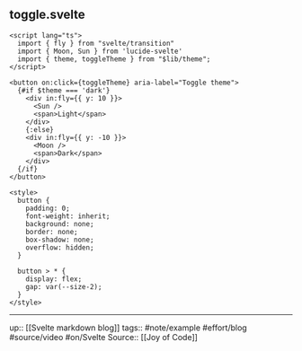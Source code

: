 ## toggle.svelte

```
<script lang="ts">
  import { fly } from "svelte/transition"
  import { Moon, Sun } from 'lucide-svelte'
  import { theme, toggleTheme } from "$lib/theme";
</script>

<button on:click={toggleTheme} aria-label="Toggle theme">
  {#if $theme === 'dark'}
    <div in:fly={{ y: 10 }}>
      <Sun />
      <span>Light</span>
    </div>
    {:else}
    <div in:fly={{ y: -10 }}>
      <Moon />
      <span>Dark</span>
    </div>
  {/if}
</button>

<style>
  button {
    padding: 0;
    font-weight: inherit;
    background: none;
    border: none;
    box-shadow: none;
    overflow: hidden;
  }

  button > * {
    display: flex;
    gap: var(--size-2);
  }
</style>
```

---
up:: [[Svelte markdown blog]]
tags:: #note/example #effort/blog #source/video #on/Svelte
Source:: [[Joy of Code]]

